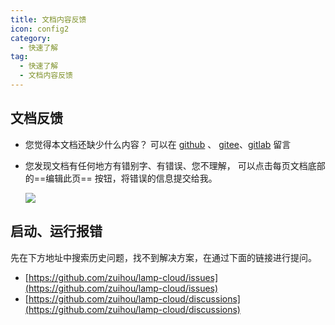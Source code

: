 ```yaml
---
title: 文档内容反馈
icon: config2
category:
  - 快速了解
tag:
  - 快速了解
  - 文档内容反馈
---
```


## 文档反馈

- 您觉得本文档还缺少什么内容？ 可以在 [github](https://github.com/zuihou/lamp-cloud/issues)  、 [gitee](https://gitee.com/zuihou111/lamp-cloud/issues)、[gitlab](http://git.tangyh.top)  留言

- 您发现文档有任何地方有错别字、有错误、您不理解， 可以点击每页文档底部的==编辑此页== 按钮，将错误的信息提交给我。

  ![](/images/info/编辑此页.png)



## 启动、运行报错

先在下方地址中搜索历史问题，找不到解决方案，在通过下面的链接进行提问。

- [https://github.com/zuihou/lamp-cloud/issues](https://github.com/zuihou/lamp-cloud/issues)
- [https://github.com/zuihou/lamp-cloud/discussions](https://github.com/zuihou/lamp-cloud/discussions)
